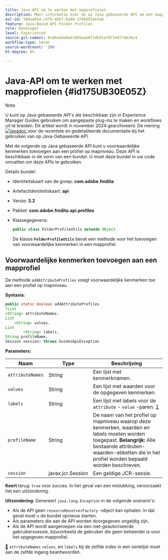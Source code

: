 ```yaml
---
title: Java-API om te werken met mapprofielen
description: Meer informatie over de op Java gebaseerde API om met mapprofielen te werken
exl-id: 388ae654-c4f9-4bb7-ba98-370b8919e3a6
feature: Java-Based API Folder Profiles
role: Developer
level: Experienced
source-git-commit: 8c80a4da8e61909aab0f2db81ef97149774b36c4
workflow-type: tm+mt
source-wordcount: '286'
ht-degree: 0%

---
```


# Java-API om te werken met mapprofielen {#id175UB30E05Z}

>[!NOTE]
>
> U kunt op Java gebaseerde API&#39;s die beschikbaar zijn in Experience Manager Guides gebruiken om aangepaste plug-ins te maken en workflows uit te breiden. Dit artikel wordt in november 2024 gearchiveerd.
> De mening [![ javadoc ](https://javadoc.io/badge2/com.adobe.aem/aem-guides-sdk-api/javadoc.svg) ](https://javadoc.io/doc/com.adobe.aem/aem-guides-sdk-api) voor de recentste en gedetailleerde documentatie bij het gebruiken van op Java-Gebaseerde API.




Met de volgende op Java gebaseerde API kunt u voorwaardelijke kenmerken toevoegen aan een profiel op mapniveau. Deze API is beschikbaar in de vorm van een bundel. U moet deze bundel in uw code omvatten om deze APIs te gebruiken.

Details bundel:

- Identiteitskaart van de groep: **com.adobe.fmdita**

- Artefactidentiteitskaart: **api**

- Versie: **3.2**

- Pakket: **com.adobe.fmdita.api.profiles**

- Klassegegevens:

  ```JAVA
  public class FolderProfileUtils extends Object
  ```

  De klasse **`FolderProfileUtils`** bevat een methode voor het toevoegen van voorwaardelijke kenmerken in een mapprofiel.


## Voorwaardelijke kenmerken toevoegen aan een mapprofiel

De methode ``addAttributeProfiles`` voegt voorwaardelijke kenmerken toe aan een profiel op mapniveau.

**Syntaxis**:

```JAVA
public static boolean addAttributeProfiles
(List
<String> attributeNames, 
List
    <String> values, 
List
        <String> labels,
String profileName, 
Session session) throws GuidesApiException
```

**Parameters**:

| Naam | Type | Beschrijving |
|----|----|-----------|
| ``attributeNames`` | String | Een lijst met kenmerknamen. |
| ``values`` | String | Een lijst met waarden voor de opgegeven kenmerken. |
| `labels` | String | Een lijst met labels voor de `attribute` - `value` -paren. [ 1 ](#fntarg_1) |
| `profileName` | String | De naam van het profiel op mapniveau waarop deze kenmerken, waarden en labels moeten worden toegepast. **Belangrijk:** Alle bestaande attributen-waarden-etiketten die in het profiel worden bepaald worden beschreven. |
| `session` | javax.jcr.Session | Een geldige JCR-sessie. |

**Keert** terug:
`true` voor succes. In het geval van een mislukking, veroorzaakt het een uitzondering.

**Uitzondering**:
Genereert ``java.lang.Exception`` in de volgende scenario&#39;s:

- Als de API geen `resourceResolverFactory` -object kan ophalen. In dat geval moet u de bundel opnieuw starten.
- Als parameters die aan de API worden doorgegeven ongeldig zijn.
- Als de API wordt aangeroepen via een niet-geautoriseerde gebruikerssessie, bijvoorbeeld de gebruiker die geen beheerder is voor het opgegeven mapprofiel.

[&#128279;](#fnsrc_1) `attributeNames` `values`, en `labels` bij de zelfde index in een serielijst moet aan de zelfde ingang beantwoorden.
